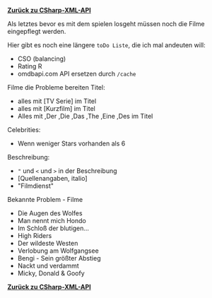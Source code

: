 [__Zurück zu CSharp-XML-API__](https://github.com/DerDannyF/CSharp-XML-API)

Als letztes bevor es mit dem spielen losgeht müssen noch die Filme eingepflegt werden.

Hier gibt es noch eine längere `toDo Liste`, die ich mal andeuten will:
- CSO (balancing)
- Rating R
- omdbapi.com API ersetzen durch `/cache`

Filme die Probleme bereiten
Titel: 
- alles mit [TV Serie] im Titel
- alles mit [Kurzfilm] im Titel
- Alles mit ,Der ,Die ,Das  ,The ,Eine ,Des im Titel

Celebrities:
- Wenn weniger Stars vorhanden als 6

Beschreibung:
- `"` und `<` und `>` in der Beschreibung
- [Quellenangaben, italio]
- "Filmdienst"

Bekannte Problem - Filme
- Die Augen des Wolfes
- Man nennt mich Hondo
- Im Schloß der blutigen...
- High Riders
- Der wildeste Westen
- Verlobung am Wolfgangsee
- Bengi - Sein größter Abstieg
- Nackt und verdammt
- Micky, Donald & Goofy


[__Zurück zu CSharp-XML-API__](https://github.com/DerDannyF/CSharp-XML-API)
